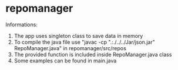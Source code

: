 # repomanager

Informations:
1. The app uses singleton class to save data in memory
2. To compile the java file use "javac -cp ".:./../../Jar/json.jar" RepoManager.java" in repomanager/src/repos
3. The provided function is included inside RepoManager.java class  
4. Some examples can be found in main.java
